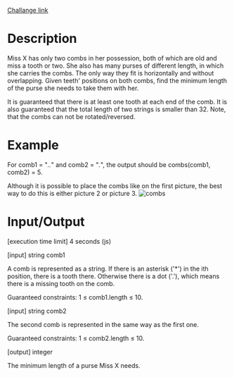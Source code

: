 [Challange link](https://codefights.com/arcade/code-arcade/spring-of-integration/6ceKutpnCs4LzBKgf)
# Description
Miss X has only two combs in her possession, both of which are old and miss a tooth or two. She also has many purses of different length, in which she carries the combs. The only way they fit is horizontally and without overlapping. Given teeth' positions on both combs, find the minimum length of the purse she needs to take them with her.

It is guaranteed that there is at least one tooth at each end of the comb.
It is also guaranteed that the total length of two strings is smaller than 32.
Note, that the combs can not be rotated/reversed.

# Example

For comb1 = "*..*" and comb2 = "*.*", the output should be
combs(comb1, comb2) = 5.

Although it is possible to place the combs like on the first picture, the best way to do this is either picture 2 or picture 3.
![combs](https://codefightsuserpics.s3.amazonaws.com/tasks/combs/img/cbs.png?_tm=1490625710921)


# Input/Output

[execution time limit] 4 seconds (js)

[input] string comb1

A comb is represented as a string. If there is an asterisk ('*') in the ith position, there is a tooth there. Otherwise there is a dot ('.'), which means there is a missing tooth on the comb.

Guaranteed constraints:
1 ≤ comb1.length ≤ 10.

[input] string comb2

The second comb is represented in the same way as the first one.

Guaranteed constraints:
1 ≤ comb2.length ≤ 10.

[output] integer

The minimum length of a purse Miss X needs.